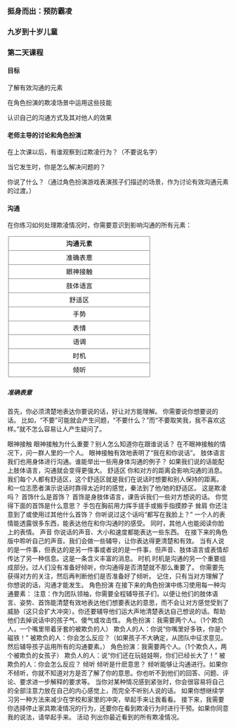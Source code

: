 ### 挺身而出：预防霸凌

### 九岁到十岁儿童

### 第二天课程

#### 目标

了解有效沟通的元素

在角色扮演的欺凌场景中运用这些技能

认识自己的沟通方式及其对他人的效果

#### 老师主导的讨论和角色扮演

在上次课以后，有谁观察到过欺凌行为？（不要说名字）

当它发生时，你是怎么解决问题的？

你说了什么？（通过角色扮演游戏表演孩子们描述的场景，作为讨论有效沟通元素的过渡。）

#### 沟通

在你练习如何处理欺凌情况时，你需要意识到影响沟通的所有元素：

![](/assets/QQ20160729-0.png)

##### 准确表意

首先，你必须清楚地表达你要说的话，好让对方能理解。
你需要说你想要说的话。
比如，“不要”可能就会产生问题，“不要什么？”而“不要取笑我，我不喜欢这样。”就不怎么容易让人产生疑问了。

眼神接触
眼神接触为什么重要？别人怎么知道你在跟谁说话？
在不眼神接触的情况下，问一群人里的一个人。
眼神接触有效地表明了“我在和你说话”。
肢体语言
我们也用身体进行沟通。谁能举出一些用身体沟通的例子？
如果我们说的话能配上肢体语言，沟通就会变得更强大。
舒适区
你和对方的距离会影响沟通的消息。
我们每个人都有舒适区，这个舒适区就是我们在说话时想要和别人保持的距离。
和一位志愿者演示说话时靠得太近时的感觉，秦法到了他/她的舒适区。
这是欺凌吗？
首饰什么是首饰？
首饰是身肢体语言，课告诉我们一些对方想说的话。
你觉得下面的首饰是什么意思？
手包在胸前用力挥手搓手或搬手指摸脖子
耸肩
你还注意到了或使用过其他什么首饰？
你听说过这个话吗“都写在我脸上？”
一个人的表情能透露很多东西，能表达他在和你沟通时的感受。
同时，其他人也能阅读你脸上的表情。
声音
你说话的声音、大小和速度都能表达一些东西。
在接下来的角色版中聆听自己的声音。我们会做一些辅导，让你表达得更清楚和有效。
当有人说的是一件事，但表达的是另一件事或者说的是一件事，但声音、肢体语言或表情却传达了另一种信息。这是一条含义丰富的消息。
时机
时机是沟通的另一个重要组成部分。过人们没有准备好倾听，你沟通得是否清楚就不那么重要了。
你需要先获得对方的关注，然后再判断他们是否准备好了倾听。
记住，只有当对方理解了你想说的话，沟通才能发生。
角色扮演
在接下来的角色扮演中练习使用每一种沟通要素：
注意：作为团队领袖，你需要全程辅导孩子们，以便让他们的肢体语言、姿势、首饰能清楚有效地表达他们想要表达的意思，而不会让对方感觉受到了威胁（这只会扩大冲突）。你还要辅导他们运大声地清楚表达自己想说的话。帮助他们去掉说话中的孩子气、傻气或攻击性。
角色扮演：我需要两个人。（1个欺负人，一个嘴里带着牙套的被欺负的人）
欺负人的人：你说“你嘴里好多铁，你是个磁铁！”
被欺负的人：你会怎么反应？（如果孩子不大确定，从团队中征求意见。然后辅导孩子运用所有的沟通要素。）
角色扮演：我需要两个人。（1个欺负人，两个被欺负的女孩子）
欺负人的人：说“你们还在玩娃娃啊，你们已经长大了！”
被欺负的人：你会怎么反应？
倾听
倾听是什麽意思？
倾听能够让沟通进行。如果你不倾听，你就不知道对方是否了解了你的意思。你也听不到他们的回答、问题、评论、要求进一步解释的要求等。
当你对某种情况感到紧张时，你会很容易将自己的全部注意力放在自己的内心感觉上，而完全不听别人说的话。
如果你想继续学习另一种方法来减少在学校和家里的冲突，举起手来让我看看。
接下来，我需要你选择停止家具欺凌情况的行为，还要你在看到欺凌行为时进行干预。如果你同意我的说法，请举起手来。
活动
列出你最近看到的所有欺凌情况。
